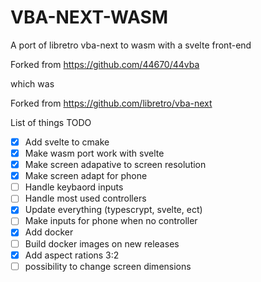 # VBA-NEXT-WASM

A port of libretro vba-next to wasm with a svelte front-end

Forked from https://github.com/44670/44vba

which was

Forked from https://github.com/libretro/vba-next

List of things TODO

-   [x] Add svelte to cmake
-   [x] Make wasm port work with svelte
-   [x] Make screen adapative to screen resolution
-   [x] Make screen adapt for phone
-   [ ] Handle keybaord inputs
-   [ ] Handle most used controllers
-   [x] Update everything (typescrypt, svelte, ect)
-   [ ] Make inputs for phone when no controller
-   [x] Add docker
-   [ ] Build docker images on new releases
-   [x] Add aspect rations 3:2
-   [ ] possibility to change screen dimensions
